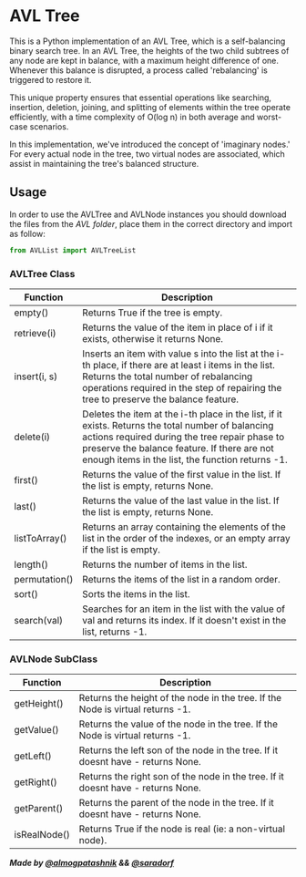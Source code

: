 # AVL Tree   
This is a Python implementation of an AVL Tree, which is a self-balancing binary search tree. In an AVL Tree, the heights of the two child subtrees of any node are kept in balance, with a maximum height difference of one. Whenever this balance is disrupted, a process called 'rebalancing' is triggered to restore it.

This unique property ensures that essential operations like searching, insertion, deletion, joining, and splitting of elements within the tree operate efficiently, with a time complexity of O(log n) in both average and worst-case scenarios.

In this implementation, we've introduced the concept of 'imaginary nodes.' For every actual node in the tree, two virtual nodes are associated, which assist in maintaining the tree's balanced structure.  

## Usage
In order to use the AVLTree and AVLNode instances you should download the files from the *AVL folder*, place them in the correct directory 
and import as follow:
```python
from AVLList import AVLTreeList
```

### AVLTree Class
| Function       | Description                                                                                                                                                               |
| -------------- | ------------------------------------------------------------------------------------------------------------------------------------------------------------------------- |
| empty()        | Returns True if the tree is empty.                                                                                                                                      |
| retrieve(i)    | Returns the value of the item in place of i if it exists, otherwise it returns None.                                                                                     |
| insert(i, s)   | Inserts an item with value s into the list at the i-th place, if there are at least i items in the list. Returns the total number of rebalancing operations required in the step of repairing the tree to preserve the balance feature. |
| delete(i)      | Deletes the item at the i-th place in the list, if it exists. Returns the total number of balancing actions required during the tree repair phase to preserve the balance feature. If there are not enough items in the list, the function returns -1. |
| first()        | Returns the value of the first value in the list. If the list is empty, returns None.                                                                                   |
| last()         | Returns the value of the last value in the list. If the list is empty, returns None.                                                                                    |
| listToArray()  | Returns an array containing the elements of the list in the order of the indexes, or an empty array if the list is empty.                                              |
| length()       | Returns the number of items in the list.                                                                                                                                  |
| permutation()  | Returns the items of the list in a random order.                                                                                                                          |
| sort()         | Sorts the items in the list.                                                                                                                                             |
| search(val)    | Searches for an item in the list with the value of val and returns its index. If it doesn't exist in the list, returns -1.                                               |



### AVLNode SubClass
| Function         | Description                                                        |
|------------------|--------------------------------------------------------------------|
| getHeight()       | Returns the height of the node in the tree. If the Node is virtual returns -1.                                  |
| getValue()       | Returns the value of the node in the tree. If the Node is virtual returns -1.                                  |
| getLeft()        | Returns the left son of the node in the tree. If it doesnt have - returns None.    |
| getRight()        | Returns the right son of the node in the tree. If it doesnt have - returns None.    |
| getParent()       | Returns the parent of the node in the tree. If it doesnt have - returns None.   |
| isRealNode()     | Returns True if the node is real (ie: a non-virtual node).                               |



***Made by [@almogpatashnik](https://github.com/almogpatashnik) && [@saradorf](https://github.com/saradorf)***
